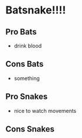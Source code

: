 # Batsnake!!!!

## Pro Bats
- drink blood


## Cons Bats
- something


## Pro Snakes
- nice to watch movements

## Cons Snakes